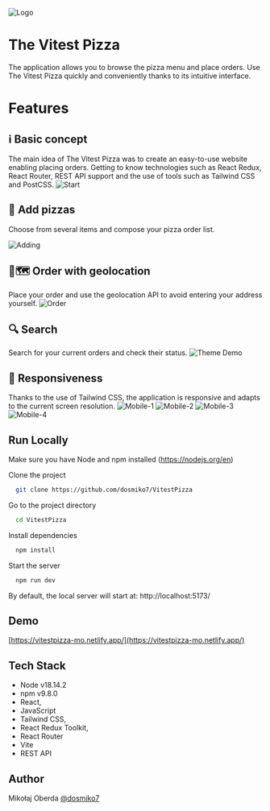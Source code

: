![Logo](documentation/images/logo.png)
# The Vitest Pizza

The application allows you to browse the pizza menu and place orders. Use The Vitest Pizza quickly and conveniently thanks to its intuitive interface.

# Features
## ℹ️ Basic concept
The main idea of The Vitest Pizza was to create an easy-to-use website enabling placing orders. Getting to know technologies such as React Redux, React Router, REST API support and the use of tools such as Tailwind CSS and PostCSS.
![Start](documentation/images/Start.gif)

## 🍕 Add pizzas
Choose from several items and compose your pizza order list.

![Adding](documentation/images/Adding.gif)

## 📝🗺️ Order with geolocation
Place your order and use the geolocation API to avoid entering your address yourself.
![Order](documentation/images/Order.gif)

## 🔍 Search
Search for your current orders and check their status.
![Theme Demo](documentation/images/gifs/Theme.gif)

## 📏 Responsiveness
Thanks to the use of Tailwind CSS, the application is responsive and adapts to the current screen resolution.
![Mobile-1](documentation/images/Mobile-1.png)
![Mobile-2](documentation/images/Mobile-2.png)
![Mobile-3](documentation/images/Mobile-3.png)
![Mobile-4](documentation/images/Mobile-4.png)



## Run Locally

Make sure you have Node and npm installed (https://nodejs.org/en)

Clone the project

```bash
  git clone https://github.com/dosmiko7/VitestPizza
```

Go to the project directory

```bash
  cd VitestPizza
```

Install dependencies

```bash
  npm install
```

Start the server

```bash
  npm run dev
```
By default, the local server will start at: http://localhost:5173/ 

## Demo

[https://vitestpizza-mo.netlify.app/](https://vitestpizza-mo.netlify.app/)


## Tech Stack
- Node v18.14.2
- npm v9.8.0
- React,
- JavaScript  
- Tailwind CSS, 
- React Redux Toolkit,
- React Router
- Vite
- REST API

## Author

Mikołaj Oberda 
[@dosmiko7](https://www.github.com/dosmiko7)

